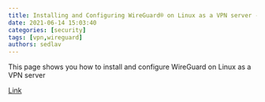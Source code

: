 ```yaml
---
title: Installing and Configuring WireGuard® on Linux as a VPN server - Scaleway
date: 2021-06-14 15:03:40
categories: [security]
tags: [vpn,wireguard]
authors: sedlav
---
```


This page shows you how to install and configure WireGuard on Linux as a VPN server

[Link](https://www.scaleway.com/en/docs/installing-wireguard-vpn-linux/)
